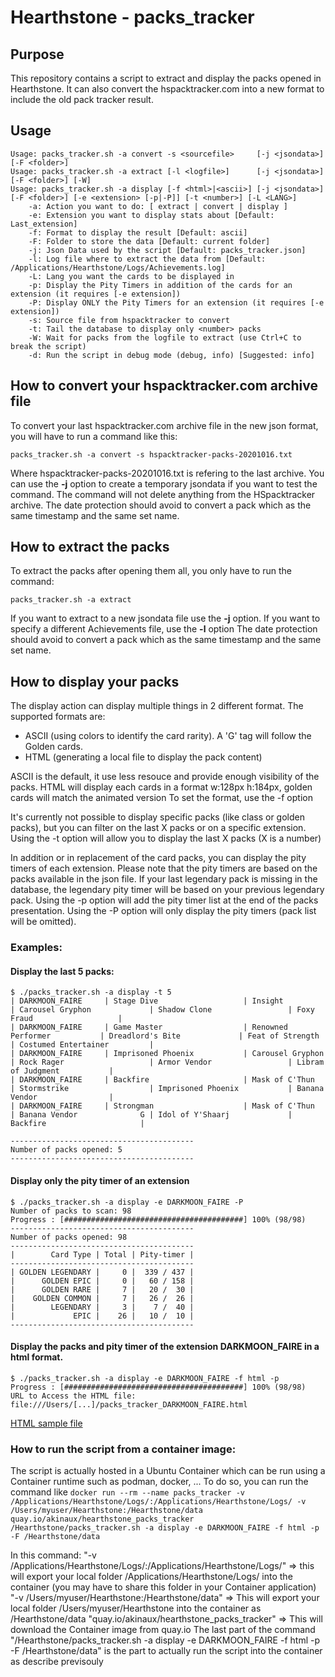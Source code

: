 # Hearthstone - packs_tracker

## Purpose

This repository contains a script to extract and display the packs opened in Hearthstone.
It can also convert the hspacktracker.com into a new format to include the old pack tracker result.

## Usage
~~~
Usage: packs_tracker.sh -a convert -s <sourcefile>     [-j <jsondata>] [-F <folder>]
Usage: packs_tracker.sh -a extract [-l <logfile>]      [-j <jsondata>] [-F <folder>] [-W]
Usage: packs_tracker.sh -a display [-f <html>|<ascii>] [-j <jsondata>] [-F <folder>] [-e <extension> [-p|-P]] [-t <number>] [-L <LANG>]
	-a: Action you want to do: [ extract | convert | display ]
	-e: Extension you want to display stats about [Default: Last_extension]
	-f: Format to display the result [Default: ascii]
	-F: Folder to store the data [Default: current folder]
	-j: Json Data used by the script [Default: packs_tracker.json]
	-l: Log file where to extract the data from [Default: /Applications/Hearthstone/Logs/Achievements.log]
	-L: Lang you want the cards to be displayed in
	-p: Display the Pity Timers in addition of the cards for an extension (it requires [-e extension])
	-P: Display ONLY the Pity Timers for an extension (it requires [-e extension])
	-s: Source file from hspacktracker to convert
	-t: Tail the database to display only <number> packs
	-W: Wait for packs from the logfile to extract (use Ctrl+C to break the script)
	-d: Run the script in debug mode (debug, info) [Suggested: info]
~~~

## How to convert your hspacktracker.com archive file

To convert your last hspacktracker.com archive file in the new json format, you will have to run a command like this:
~~~
packs_tracker.sh -a convert -s hspacktracker-packs-20201016.txt
~~~
Where hspacktracker-packs-20201016.txt is refering to the last archive.
You can use the **-j** option to create a temporary jsondata if you want to test the command.
The command will not delete anything from the HSpacktracker archive.
The date protection should avoid to convert a pack which as the same timestamp and the same set name.
 
## How to extract the packs

To extract the packs after opening them all, you only have to run the command:
~~~
packs_tracker.sh -a extract
~~~
If you want to extract to a new jsondata file use the **-j** option.
If you want to specify a different Achievements file, use the **-l** option
The date protection should avoid to convert a pack which as the same timestamp and the same set name.

## How to display your packs

The display action can display multiple things in 2 different format.
The supported formats are:
- ASCII (using colors to identify the card rarity). A 'G' tag will follow the Golden cards.
- HTML (generating a local file to display the pack content)

ASCII is the default, it use less resouce and provide enough visibility of the packs.
HTML will display each cards in a format w:128px h:184px, golden cards will match the animated version
To set the format, use the -f option

It's currently not possible to display specific packs (like class or golden packs), but you can filter on the last X packs or on a specific extension.
Using the -t option will allow you to display the last X packs (X is a number)

In addition or in replacement of the card packs, you can display the pity timers of each extension.
Please note that the pity timers are based on the packs available in the json file.
If your last legendary pack is missing in the database, the legendary pity timer will be based on your previous legendary pack.
Using the -p option will add the pity timer list at the end of the packs presentation.
Using the -P option will only display the pity timers (pack list will be omitted).

### Examples:

#### Display the last 5 packs:
~~~
$ ./packs_tracker.sh -a display -t 5
| DARKMOON_FAIRE     | Stage Dive                   | Insight                      | Carousel Gryphon             | Shadow Clone                 | Foxy Fraud                   |
| DARKMOON_FAIRE     | Game Master                  | Renowned Performer           | Dreadlord's Bite             | Feat of Strength             | Costumed Entertainer         |
| DARKMOON_FAIRE     | Imprisoned Phoenix           | Carousel Gryphon             | Rock Rager                   | Armor Vendor                 | Libram of Judgment           |
| DARKMOON_FAIRE     | Backfire                     | Mask of C'Thun               | Stormstrike                  | Imprisoned Phoenix           | Banana Vendor                |
| DARKMOON_FAIRE     | Strongman                    | Mask of C'Thun               | Banana Vendor              G | Idol of Y'Shaarj             | Backfire                     |

-----------------------------------------
Number of packs opened: 5
-----------------------------------------
~~~

#### Display only the pity timer of an extension
~~~
$ ./packs_tracker.sh -a display -e DARKMOON_FAIRE -P
Number of packs to scan: 98
Progress : [########################################] 100% (98/98)
-----------------------------------------
Number of packs opened: 98
-----------------------------------------
|        Card Type | Total | Pity-timer |
-----------------------------------------
| GOLDEN LEGENDARY |     0 |  339 / 437 |
|      GOLDEN EPIC |     0 |   60 / 158 |
|      GOLDEN RARE |     7 |   20 /  30 |
|    GOLDEN COMMON |     7 |   26 /  26 |
|        LEGENDARY |     3 |    7 /  40 |
|             EPIC |    26 |   10 /  10 |
-----------------------------------------
~~~

#### Display the packs and pity timer of the extension DARKMOON_FAIRE in a html format.
~~~
$ ./packs_tracker.sh -a display -e DARKMOON_FAIRE -f html -p
Progress : [########################################] 100% (98/98)
URL to Access the HTML file: file:///Users/[...]/packs_tracker_DARKMOON_FAIRE.html
~~~
[HTML sample file](https://htmlpreview.github.io/?https://github.com/Akinaux/HS-packs_tracker/blob/main/samples/packs_tracker_DARKMOON_FAIRE.html)

### How to run the script from a container image:

The script is actually hosted in a Ubuntu Container which can be run using a Container runtime such as podman, docker, ...
To do so, you can run the command like `docker run --rm --name packs_tracker -v /Applications/Hearthstone/Logs/:/Applications/Hearthstone/Logs/ -v /Users/myuser/Hearthstone:/Hearthstone/data  quay.io/akinaux/hearthstone_packs_tracker /Hearthstone/packs_tracker.sh -a display -e DARKMOON_FAIRE -f html -p -F /Hearthstone/data`

In this command:
 "-v /Applications/Hearthstone/Logs/:/Applications/Hearthstone/Logs/" => this will export your local folder /Applications/Hearthstone/Logs/ into the container (you may have to share this folder in your Container application)
 "-v /Users/myuser/Hearthstone:/Hearthstone/data" => This will export your local folder /Users/myuser/Hearthstone into the container as /Hearthstone/data
 "quay.io/akinaux/hearthstone_packs_tracker" => This will download the Container image from quay.io
The last part of the command "/Hearthstone/packs_tracker.sh -a display -e DARKMOON_FAIRE -f html -p -F /Hearthstone/data" is the part to actually run the script into the container as describe previsouly

